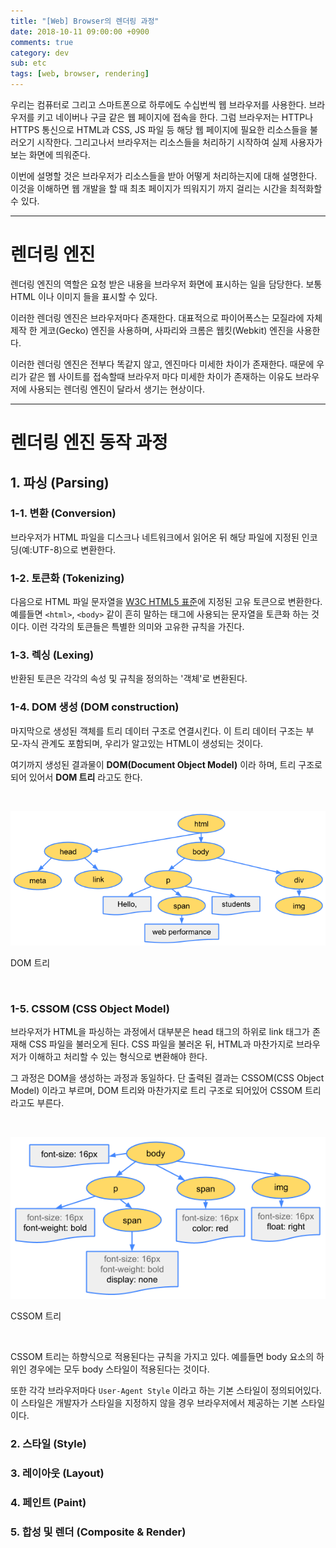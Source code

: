 ```yaml
---
title: "[Web] Browser의 렌더링 과정"
date: 2018-10-11 09:00:00 +0900
comments: true
category: dev
sub: etc
tags: [web, browser, rendering]
---
```


우리는 컴퓨터로 그리고 스마트폰으로 하루에도 수십번씩 웹 브라우저를 사용한다.
브라우저를 키고 네이버나 구글 같은 웹 페이지에 접속을 한다.
그럼 브라우저는 HTTP나 HTTPS 통신으로
HTML과 CSS, JS 파일 등 해당 웹 페이지에 필요한 리소스들을 불러오기 시작한다.
그리고나서 브라우저는 리소스들을 처리하기 시작하여 실제 사용자가 보는 화면에 띄워준다.

이번에 설명할 것은 브라우저가 리소스들을 받아 어떻게 처리하는지에 대해 설명한다.
이것을 이해하면 웹 개발을 할 때 최초 페이지가 띄워지기 까지 걸리는 시간을 최적화할 수 있다.

---

# 렌더링 엔진

렌더링 엔진의 역할은 요청 받은 내용을 브라우저 화면에 표시하는 일을 담당한다.
보통 HTML 이나 이미지 들을 표시할 수 있다.

이러한 렌더링 엔진은 브라우저마다 존재한다.
대표적으로 파이어폭스는 모질라에 자체 제작 한 게코(Gecko) 엔진을 사용하며,
사파리와 크롬은 웹킷(Webkit) 엔진을 사용한다.

이러한 렌더링 엔진은 전부다 똑같지 않고, 엔진마다 미세한 차이가 존재한다.
때문에 우리가 같은 웹 사이트를 접속할때 브라우저 마다 미세한 차이가 존재하는 이유도
브라우저에 사용되는 렌더링 엔진이 달라서 생기는 현상이다.

---

# 렌더링 엔진 동작 과정

## 1. 파싱 (Parsing)

### 1-1. 변환 (Conversion)
브라우저가 HTML 파일을 디스크나 네트워크에서 읽어온 뒤 해당 파일에 지정된 인코딩(예:UTF-8)으로 변환한다.

### 1-2. 토큰화 (Tokenizing)
다음으로 HTML 파일 문자열을 [W3C HTML5 표준](https://www.w3.org/TR/html5/)에 지정된 고유 토큰으로 변환한다.
예를들면 `<html>`, `<body>` 같이 흔히 말하는 태그에 사용되는 문자열을 토큰화 하는 것이다.
이런 각각의 토큰들은 특별한 의미와 고유한 규칙을 가진다.

### 1-3. 렉싱 (Lexing)
반환된 토큰은 각각의 속성 및 규칙을 정의하는 '객체'로 변환된다.

### 1-4. DOM 생성 (DOM construction)
마지막으로 생성된 객체를 트리 데이터 구조로 연결시킨다.
이 트리 데이터 구조는 부모-자식 관계도 포함되며, 우리가 알고있는 HTML이 생성되는 것이다.

여기까지 생성된 결과물이 **DOM(Document Object Model)** 이라 하며,
트리 구조로 되어 있어서 **DOM 트리** 라고도 한다.

<br/>

<p class="center"><img class="radius center" style="width:40rem;" src="/dev/36/dom-tree.png"></p>

<p class="center desc">DOM 트리</p>

<br>

### 1-5. CSSOM (CSS Object Model)
브라우저가 HTML을 파싱하는 과정에서 대부분은 head 태그의 하위로 link 태그가 존재해 CSS 파일을 불러오게 된다.
CSS 파일을 불러온 뒤, HTML과 마찬가지로 브라우저가 이해하고 처리할 수 있는 형식으로 변환해야 한다.

그 과정은 DOM을 생성하는 과정과 동일하다. 단 출력된 결과는 CSSOM(CSS Object Model) 이라고 부르며,
DOM 트리와 마찬가지로 트리 구조로 되어있어 CSSOM 트리 라고도 부른다.

<br/>

<p class="center"><img class="radius center" style="width:40rem;" src="/dev/36/cssom-tree.png"></p>

<p class="center desc">CSSOM 트리</p>

<br>

CSSOM 트리는 하향식으로 적용된다는 규칙을 가지고 있다.
예를들면 body 요소의 하위인 경우에는 모두 body 스타일이 적용된다는 것이다.

또한 각각 브라우저마다 `User-Agent Style` 이라고 하는 기본 스타일이 정의되어있다.
이 스타일은 개발자가 스타일을 지정하지 않을 경우 브라우저에서 제공하는 기본 스타일이다.

### 2. 스타일 (Style)

### 3. 레이아웃 (Layout)

### 4. 페인트 (Paint)

### 5. 합성 및 렌더 (Composite & Render)
